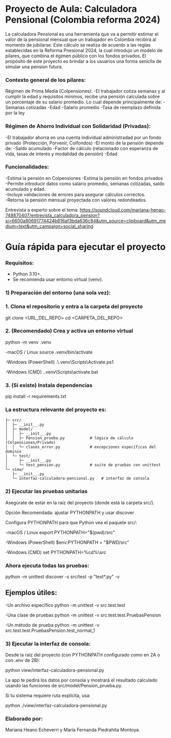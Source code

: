 # Proyecto de Aula: Calculadora Pensional (Colombia reforma 2024)
La calculadora Pensional es una herramienta que va a permitir estimar el valor de la pensional mensual que un trabajador en Colombia recibirá al momento de jubilarse.
Este cálculo se realiza de acuerdo a las reglas establecidas en la Reforma Pnesional 2024, la cual introdujo un modelo de pilares, que combina el égimen público con los fondos privados.
El propósito de este proyecto es brindar a los usuarios una forma seniclla de simular una pension futura.

### Contexto general de los pilares:
Régimen de Prima Media (Colpensiones):
-El trabajador cotiza semanas y al cumplir la edad y requisitos minimos, recibe una pensión calculada sobre un porcentaje de su salario promedio. Lo cual depende principalmente de:
-Semanas cotizadas 
-Edad
-Salario promedio 
-Tasa de reemplazo definida por la ley
### Régimen de Ahorro Individual con Solidaridad (Privadas):
-El trabajador ahorra en una cuenta individual administradad por un fondo privado (Protección, Porvenir, Colfondos)
-El monto de la pensión depende de:
 -Saldo acumulado
 -Factor de cálculo (relacionado con esperanza de vida, tasas de interés y modalidad de pensión)
 -Edad

### Funcionalidades:
-Estima la pensión en Colpensiones 
-Estima la pensión en fondos privados  
-Permite introducir datos como salario promedio, semanas cotizadas, saldo acumulado y edad.  
-Incluye validaciones de errores para asegurar cálculos correctos.  
-Retorna la pensión mensual proyectada con valores redondeados. 

Entrevista a experto sobre el tema: https://soundcloud.com/mariana-henao-748870407/entrevista_calculadora_pension?si=6600a80691774424b816af3bda636c84&utm_source=clipboard&utm_medium=text&utm_campaign=social_sharing

# Guía rápida para ejecutar el proyecto

### Requisitos: 

- Python 3.10+. 
- Se recomienda usar entorno virtual (venv).

### 1) Preparación del entorno (una sola vez):

### 1. Clona el repositorio y entra a la carpeta del proyecto
git clone <URL_DEL_REPO>
cd <CARPETA_DEL_REPO>

### 2. (Recomendado) Crea y activa un entorno virtual
python -m venv .venv

-macOS / Linux
source .venv/bin/activate

-Windows (PowerShell)
.\\.venv\\Scripts\\Activate.ps1

-Windows (CMD)
.\.venv\Scripts\activate.bat

### 3. (Si existe) Instala dependencias
pip install -r requirements.txt

### La estructura relevante del proyecto es:
```
├─ src/
│  ├─ __init__.py
│  ├─ model/
│  │  ├─ __init__.py
│  │  ├─ Pension_prueba.py           # lógica de cálculo (Colpensiones/Privado)
│  │  └─ clases_error.py             # excepciones específicas del dominio
│  └─ test/
│     ├─ __init__.py
│     └─ test_pension.py             # suite de pruebas con unittest
└─ view/
   ├─ __init__.py                    
   └─ interfaz-calculadora-pensional.py   # interfaz de consola
```
### 2) Ejecutar las pruebas unitarias

Asegúrate de estar en la raíz del proyecto (donde está la carpeta src/).

Opción Recomendada: ajustar PYTHONPATH y usar discover

Configura PYTHONPATH para que Python vea el paquete src/:

-macOS / Linux
export PYTHONPATH="$(pwd)/src"

-Windows (PowerShell)
$env:PYTHONPATH = "$PWD/src"

-Windows (CMD)
set PYTHONPATH=%cd%\src
### Ahora ejecuta todas las pruebas:
python -m unittest discover -s src/test -p "test*.py" -v
## Ejemplos útiles:

-Un archivo específico
python -m unittest -v src.test.test

-Una clase de pruebas
python -m unittest -v src.test.test.PruebasPension

-Un método de prueba
python -m unittest -v src.test.test.PruebasPension.test_normal_1

### 3) Ejecutar la interfaz de consola:

Desde la raíz del proyecto (con PYTHONPATH configurado como en 2A o con .env de 2B):

python view/interfaz-calculadora-pensional.py

La app te pedirá los datos por consola y mostrará el resultado calculado usando las funciones de src/model/Pension_prueba.py.

Si tu sistema requiere ruta explícita, usa:

python ./view/interfaz-calculadora-pensional.py

### Elaborado por: 
Mariana Heano Echeverri y Maria Fernanda Piedrahita Montoya.

